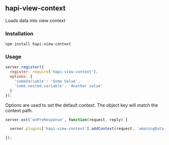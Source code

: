 ## hapi-view-context

Loads data into view context

### Installation

`npm install hapi-view-context`

### Usage

```js
server.register({
  register: require('hapi-view-context'),
  options: {
    'someVariable': 'Some Value',
    'some.nested.variable': 'Another value'
  }
});
```

Options are used to set the default context. The object key will match the context path.

```js
server.ext('onPreResponse', function(request, reply) {

  server.plugins['hapi-view-context'].addContext(request, 'amazingData', 'More data');

});
```
